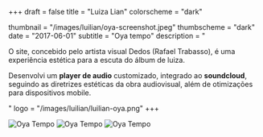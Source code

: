 +++
draft = false
title = "Luiza Lian"
colorscheme = "dark"

thumbnail = "/images/luilian/oya-screenshot.jpeg"
thumbscheme = "dark"
date = "2017-06-01"
subtitle = "Oya tempo"
description = "<p>O site, concebido pelo artista visual Dedos (Rafael Trabasso), é uma experiência estética para a escuta do álbum de luiza.</p><p>Desenvolvi um <b>player de audio</b> customizado, integrado ao <b>soundcloud</b>, seguindo as diretrizes estéticas da obra audiovisual, além de otimizações para dispositivos mobile.</p>"
logo = "/images/luilian/luilian-oya.png"
+++

<div class="gallery">
  <img src="/images/luilian/oya-screenshot.jpeg" alt="Oya Tempo" />
  <img src="/images/luilian/oyatempo3-cropped.png" alt="Oya Tempo" />  
  <img src="/images/luilian/oyatempo4-cropped.png" alt="Oya Tempo" />  
</div>